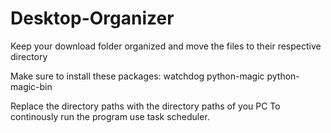 # Desktop-Organizer
Keep your download folder organized and move the files to their respective directory

Make sure to install these packages:
watchdog
python-magic
python-magic-bin

Replace the directory paths with the directory paths of you PC
To continously run the program use task scheduler.
